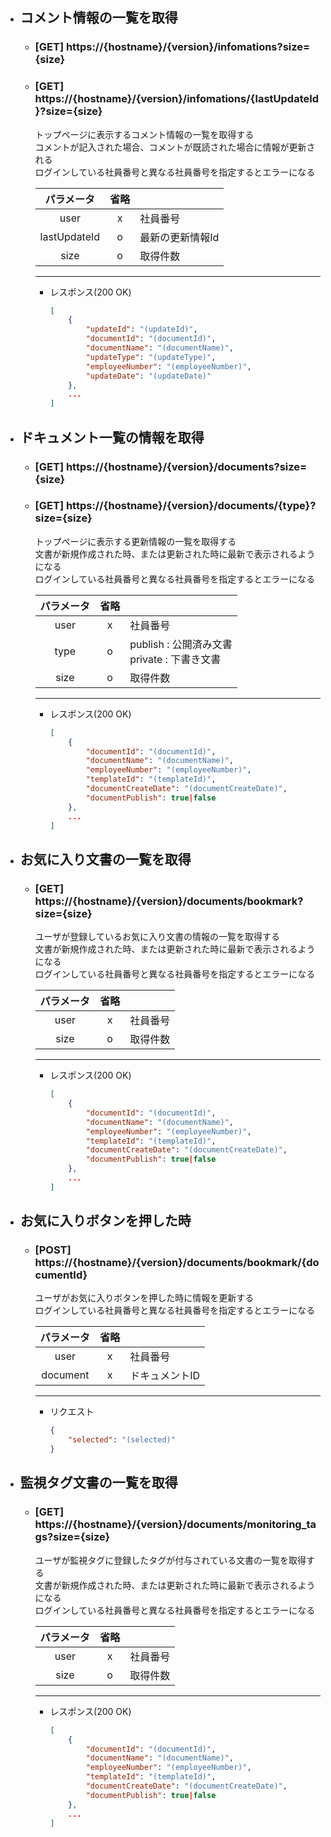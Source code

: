 - ## コメント情報の一覧を取得
    - ### [GET] https://{hostname}/{version}/infomations?size={size}
    - ### [GET] https://{hostname}/{version}/infomations/{lastUpdateId}?size={size}
        トップページに表示するコメント情報の一覧を取得する<br>
        コメントが記入された場合、コメントが既読された場合に情報が更新される<br>
        ログインしている社員番号と異なる社員番号を指定するとエラーになる


        | パラメータ | 省略 |  |  
        | :---: | :---: | --- |
        | user | x | 社員番号 |
        | lastUpdateId | o | 最新の更新情報Id |
        | size | o | 取得件数 |
        
        ---
        - レスポンス(200 OK)
            ```json
            [
                {
                    "updateId": "(updateId)",
                    "documentId": "(documentId)",
                    "documentName": "(documentName)",
                    "updateType": "(updateType)",
                    "employeeNumber": "(employeeNumber)",
                    "updateDate": "(updateDate)"
                },
                ...
            ]
            ```


- ## ドキュメント一覧の情報を取得
    - ### [GET] https://{hostname}/{version}/documents?size={size}
    - ### [GET] https://{hostname}/{version}/documents/{type}?size={size}
        トップページに表示する更新情報の一覧を取得する<br>
        文書が新規作成された時、または更新された時に最新で表示されるようになる<br>
        ログインしている社員番号と異なる社員番号を指定するとエラーになる


        | パラメータ | 省略 |  |  
        | :---: | :---: | --- |
        | user | x | 社員番号 |
        | type | o | publish : 公開済み文書<br>private : 下書き文書 |
        | size | o | 取得件数 |
        
        ---
        - レスポンス(200 OK)
            ```json
            [
                {
                    "documentId": "(documentId)",
                    "documentName": "(documentName)",
                    "employeeNumber": "(employeeNumber)",
                    "templateId": "(templateId)",
                    "documentCreateDate": "(documentCreateDate)",
                    "documentPublish": true|false
                },
                ...
            ]
            ```


- ## お気に入り文書の一覧を取得
    - ### [GET] https://{hostname}/{version}/documents/bookmark?size={size}
        ユーザが登録しているお気に入り文書の情報の一覧を取得する<br>
        文書が新規作成された時、または更新された時に最新で表示されるようになる<br>
        ログインしている社員番号と異なる社員番号を指定するとエラーになる


        | パラメータ | 省略 |  |  
        | :---: | :---: | --- |
        | user | x | 社員番号 |
        | size | o | 取得件数 |
        
        ---
        - レスポンス(200 OK)
            ```json
            [
                {
                    "documentId": "(documentId)",
                    "documentName": "(documentName)",
                    "employeeNumber": "(employeeNumber)",
                    "templateId": "(templateId)",
                    "documentCreateDate": "(documentCreateDate)",
                    "documentPublish": true|false
                },
                ...
            ]
            ```

- ## お気に入りボタンを押した時
    - ### [POST] https://{hostname}/{version}/documents/bookmark/{documentId}
        ユーザがお気に入りボタンを押した時に情報を更新する<br>
        ログインしている社員番号と異なる社員番号を指定するとエラーになる


        | パラメータ | 省略 |  |  
        | :---: | :---: | --- |
        | user | x | 社員番号 |
        | document | x | ドキュメントID |

        ---
        - リクエスト
            ```json
            {
                "selected": "(selected)"
            }
            ```


        
        
- ## 監視タグ文書の一覧を取得
    - ### [GET] https://{hostname}/{version}/documents/monitoring_tags?size={size}
        ユーザが監視タグに登録したタグが付与されている文書の一覧を取得する<br>
        文書が新規作成された時、または更新された時に最新で表示されるようになる<br>
        ログインしている社員番号と異なる社員番号を指定するとエラーになる

        | パラメータ | 省略 |  |  
        | :---: | :---: | --- |
        | user | x | 社員番号 |
        | size | o | 取得件数 |
        
        ---
        - レスポンス(200 OK)
            ```json
            [
                {
                    "documentId": "(documentId)",
                    "documentName": "(documentName)",
                    "employeeNumber": "(employeeNumber)",
                    "templateId": "(templateId)",
                    "documentCreateDate": "(documentCreateDate)",
                    "documentPublish": true|false
                },
                ...
            ]
            ```
